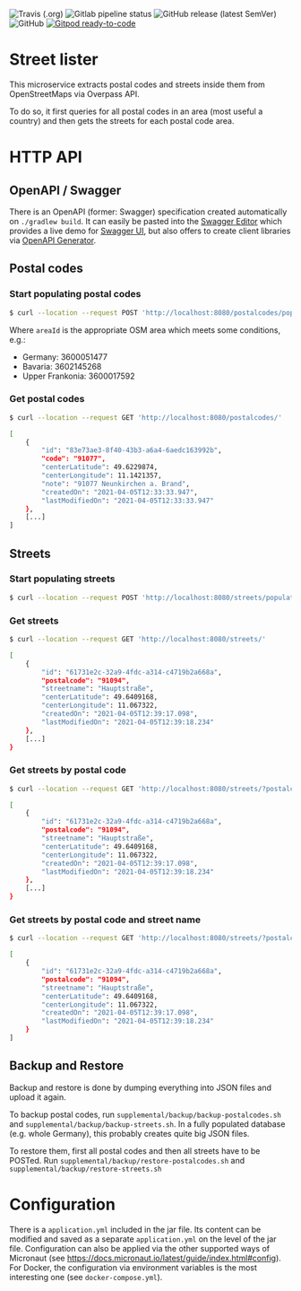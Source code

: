 <!--- some badges to display on the GitHub page -->

![Travis (.org)](https://img.shields.io/travis/debuglevel/street-lister?label=Travis%20build)
![Gitlab pipeline status](https://img.shields.io/gitlab/pipeline/debuglevel/street-lister?label=GitLab%20build)
![GitHub release (latest SemVer)](https://img.shields.io/github/v/release/debuglevel/street-lister?sort=semver)
![GitHub](https://img.shields.io/github/license/debuglevel/street-lister)
[![Gitpod ready-to-code](https://img.shields.io/badge/Gitpod-ready--to--code-blue?logo=gitpod)](https://gitpod.io/#https://github.com/debuglevel/street-lister)

# Street lister

This microservice extracts postal codes and streets inside them from OpenStreetMaps via Overpass API.

To do so, it first queries for all postal codes in an area (most useful a country) and then gets the streets for each
postal code area.

# HTTP API

## OpenAPI / Swagger

There is an OpenAPI (former: Swagger) specification created automatically on `./gradlew build`. It can easily be pasted
into the [Swagger Editor](https://editor.swagger.io) which provides a live demo
for [Swagger UI](https://swagger.io/tools/swagger-ui/), but also offers to create client libraries
via [OpenAPI Generator](https://openapi-generator.tech).

## Postal codes

### Start populating postal codes

```bash
$ curl --location --request POST 'http://localhost:8080/postalcodes/populate/3600051477'
```

Where `areaId` is the appropriate OSM area which meets some conditions, e.g.:

* Germany: 3600051477
* Bavaria: 3602145268
* Upper Frankonia: 3600017592

### Get postal codes

```bash
$ curl --location --request GET 'http://localhost:8080/postalcodes/'

[
    {
        "id": "83e73ae3-8f40-43b3-a6a4-6aedc163992b",
        "code": "91077",
        "centerLatitude": 49.6229874,
        "centerLongitude": 11.1421357,
        "note": "91077 Neunkirchen a. Brand",
        "createdOn": "2021-04-05T12:33:33.947",
        "lastModifiedOn": "2021-04-05T12:33:33.947"
    },
    [...]
]
```

## Streets

### Start populating streets

```bash
$ curl --location --request POST 'http://localhost:8080/streets/populate/3600051477'
```

### Get streets

```bash
$ curl --location --request GET 'http://localhost:8080/streets/'

[
    {
        "id": "61731e2c-32a9-4fdc-a314-c4719b2a668a",
        "postalcode": "91094",
        "streetname": "Hauptstraße",
        "centerLatitude": 49.6409168,
        "centerLongitude": 11.067322,
        "createdOn": "2021-04-05T12:39:17.098",
        "lastModifiedOn": "2021-04-05T12:39:18.234"
    },
    [...]
}
```

### Get streets by postal code

```bash
$ curl --location --request GET 'http://localhost:8080/streets/?postalcode=91094'

[
    {
        "id": "61731e2c-32a9-4fdc-a314-c4719b2a668a",
        "postalcode": "91094",
        "streetname": "Hauptstraße",
        "centerLatitude": 49.6409168,
        "centerLongitude": 11.067322,
        "createdOn": "2021-04-05T12:39:17.098",
        "lastModifiedOn": "2021-04-05T12:39:18.234"
    },
    [...]
}
```

### Get streets by postal code and street name

```bash
$ curl --location --request GET 'http://localhost:8080/streets/?postalcode=91094&streetname=Hauptstraße'

[
    {
        "id": "61731e2c-32a9-4fdc-a314-c4719b2a668a",
        "postalcode": "91094",
        "streetname": "Hauptstraße",
        "centerLatitude": 49.6409168,
        "centerLongitude": 11.067322,
        "createdOn": "2021-04-05T12:39:17.098",
        "lastModifiedOn": "2021-04-05T12:39:18.234"
    }
]
```

## Backup and Restore

Backup and restore is done by dumping everything into JSON files and upload it again.

To backup postal codes, run `supplemental/backup/backup-postalcodes.sh` and `supplemental/backup/backup-streets.sh`. In
a fully populated database (e.g. whole Germany), this probably creates quite big JSON files.

To restore them, first all postal codes and then all streets have to be POSTed.
Run `supplemental/backup/restore-postalcodes.sh` and `supplemental/backup/restore-streets.sh`

# Configuration

There is a `application.yml` included in the jar file. Its content can be modified and saved as a
separate `application.yml` on the level of the jar file. Configuration can also be applied via the other supported ways
of Micronaut (see <https://docs.micronaut.io/latest/guide/index.html#config>). For Docker, the configuration via
environment variables is the most interesting one (see `docker-compose.yml`).

